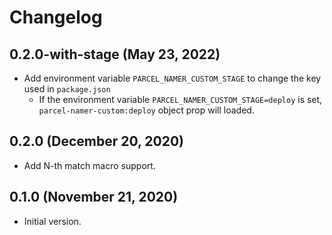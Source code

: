 # Changelog

## 0.2.0-with-stage (May 23, 2022)
- Add environment variable `PARCEL_NAMER_CUSTOM_STAGE` to change the key used in `package.json`
  - If the environment variable `PARCEL_NAMER_CUSTOM_STAGE=deploy` is set, `parcel-namer-custom:deploy` object prop will loaded.

## 0.2.0 (December 20, 2020)
- Add N-th match macro support.

## 0.1.0 (November 21, 2020)
- Initial version.
